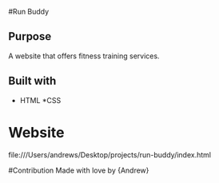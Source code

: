 #Run Buddy

## Purpose
A website that offers fitness training services.

## Built with 
* HTML
*CSS

# Website
file:///Users/andrews/Desktop/projects/run-buddy/index.html 

#Contribution
Made with love by {Andrew}
